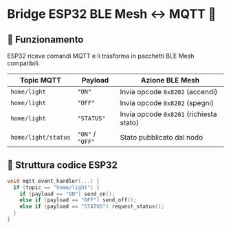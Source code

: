 # Bridge ESP32 BLE Mesh ↔ MQTT 🔌

## 📡 Funzionamento

ESP32 riceve comandi MQTT e li trasforma in pacchetti BLE Mesh compatibili.

| Topic MQTT       | Payload    | Azione BLE Mesh                |
|------------------|------------|--------------------------------|
| `home/light`     | `"ON"`     | Invia opcode `0x8202` (accendi)|
| `home/light`     | `"OFF"`    | Invia opcode `0x8202` (spegni) |
| `home/light`     | `"STATUS"` | Invia opcode `0x8201` (richiesta stato) |
| `home/light/status` | `"ON"` / `"OFF"` | Stato pubblicato dal nodo |

## 🔐 Struttura codice ESP32

```c
void mqtt_event_handler(...) {
  if (topic == "home/light") {
    if (payload == "ON") send_on();
    else if (payload == "OFF") send_off();
    else if (payload == "STATUS") request_status();
  }
}
